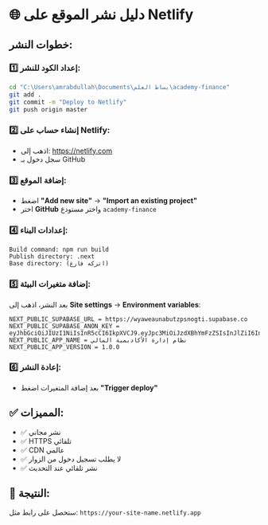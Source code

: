 # 🌐 دليل نشر الموقع على Netlify

## خطوات النشر:

### 1️⃣ إعداد الكود للنشر:
```bash
cd "C:\Users\amrabdullah\Documents\بساط العلم\academy-finance"
git add .
git commit -m "Deploy to Netlify"
git push origin master
```

### 2️⃣ إنشاء حساب على Netlify:
- اذهب إلى: https://netlify.com
- سجل دخول بـ GitHub

### 3️⃣ إضافة الموقع:
- اضغط **"Add new site"** → **"Import an existing project"**
- اختر **GitHub** واختر مستودع `academy-finance`

### 4️⃣ إعدادات البناء:
```
Build command: npm run build
Publish directory: .next
Base directory: (اتركه فارغ)
```

### 5️⃣ إضافة متغيرات البيئة:
بعد النشر، اذهب إلى **Site settings** → **Environment variables**:

```
NEXT_PUBLIC_SUPABASE_URL = https://wyaweaunabutzpsnogti.supabase.co
NEXT_PUBLIC_SUPABASE_ANON_KEY = eyJhbGciOiJIUzI1NiIsInR5cCI6IkpXVCJ9.eyJpc3MiOiJzdXBhYmFzZSIsInJlZiI6Ind5YXdlYXVuYWJ1dHpwc25vZ3RpIiwicm9sZSI6ImFub24iLCJpYXQiOjE3NTczMTY3NjEsImV4cCI6MjA3Mjg5Mjc2MX0.jqXqTS2uCiZCNzO9u71im6DcQu621RiPsIaZYKIYlC0
NEXT_PUBLIC_APP_NAME = نظام إدارة الأكاديمية المالي
NEXT_PUBLIC_APP_VERSION = 1.0.0
```

### 6️⃣ إعادة النشر:
- بعد إضافة المتغيرات اضغط **"Trigger deploy"**

## ✅ المميزات:
- ✅ نشر مجاني
- ✅ HTTPS تلقائي
- ✅ CDN عالمي
- ✅ لا يطلب تسجيل دخول من الزوار
- ✅ نشر تلقائي عند التحديث

## 🔗 النتيجة:
ستحصل على رابط مثل: `https://your-site-name.netlify.app`
